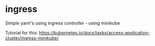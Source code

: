 # ingress
Simple yaml's using ingress controller - using minikube 

Tutorial for this: https://kubernetes.io/docs/tasks/access-application-cluster/ingress-minikube/
